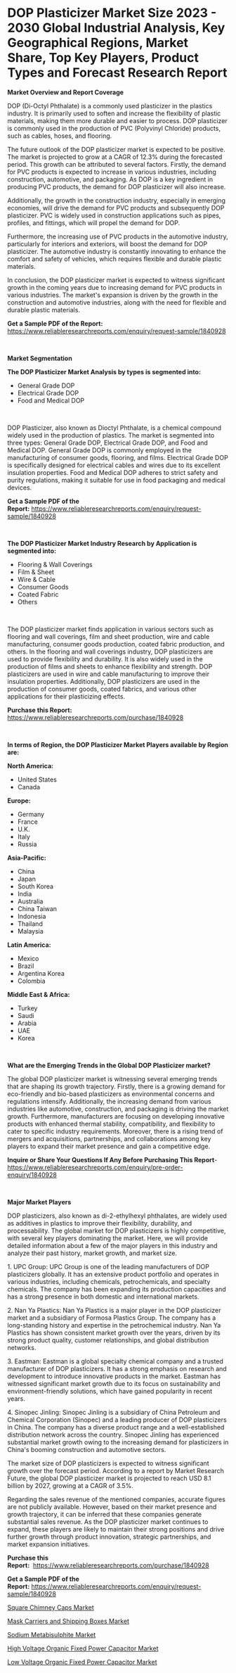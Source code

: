 <p><h1>DOP Plasticizer Market Size 2023 - 2030 Global Industrial Analysis, Key Geographical Regions, Market Share, Top Key Players, Product Types and Forecast Research Report</h1></p><p><strong>Market Overview and Report Coverage</strong></p>
<p><p>DOP (Di-Octyl Phthalate) is a commonly used plasticizer in the plastics industry. It is primarily used to soften and increase the flexibility of plastic materials, making them more durable and easier to process. DOP plasticizer is commonly used in the production of PVC (Polyvinyl Chloride) products, such as cables, hoses, and flooring.</p><p>The future outlook of the DOP plasticizer market is expected to be positive. The market is projected to grow at a CAGR of 12.3% during the forecasted period. This growth can be attributed to several factors. Firstly, the demand for PVC products is expected to increase in various industries, including construction, automotive, and packaging. As DOP is a key ingredient in producing PVC products, the demand for DOP plasticizer will also increase.</p><p>Additionally, the growth in the construction industry, especially in emerging economies, will drive the demand for PVC products and subsequently DOP plasticizer. PVC is widely used in construction applications such as pipes, profiles, and fittings, which will propel the demand for DOP.</p><p>Furthermore, the increasing use of PVC products in the automotive industry, particularly for interiors and exteriors, will boost the demand for DOP plasticizer. The automotive industry is constantly innovating to enhance the comfort and safety of vehicles, which requires flexible and durable plastic materials.</p><p>In conclusion, the DOP plasticizer market is expected to witness significant growth in the coming years due to increasing demand for PVC products in various industries. The market's expansion is driven by the growth in the construction and automotive industries, along with the need for flexible and durable plastic materials.</p></p>
<p><strong>Get a Sample PDF of the Report:</strong> <a href="https://www.reliableresearchreports.com/enquiry/request-sample/1840928">https://www.reliableresearchreports.com/enquiry/request-sample/1840928</a></p>
<p>&nbsp;</p>
<p><strong>Market Segmentation</strong></p>
<p><strong>The DOP Plasticizer Market Analysis by types is segmented into:</strong></p>
<p><ul><li>General Grade DOP</li><li>Electrical Grade DOP</li><li>Food and Medical DOP</li></ul></p>
<p>&nbsp;</p>
<p><p>DOP Plasticizer, also known as Dioctyl Phthalate, is a chemical compound widely used in the production of plastics. The market is segmented into three types: General Grade DOP, Electrical Grade DOP, and Food and Medical DOP. General Grade DOP is commonly employed in the manufacturing of consumer goods, flooring, and films. Electrical Grade DOP is specifically designed for electrical cables and wires due to its excellent insulation properties. Food and Medical DOP adheres to strict safety and purity regulations, making it suitable for use in food packaging and medical devices.</p></p>
<p><strong>Get a Sample PDF of the Report:</strong>&nbsp;<a href="https://www.reliableresearchreports.com/enquiry/request-sample/1840928">https://www.reliableresearchreports.com/enquiry/request-sample/1840928</a></p>
<p>&nbsp;</p>
<p><strong>The DOP Plasticizer Market Industry Research by Application is segmented into:</strong></p>
<p><ul><li>Flooring & Wall Coverings</li><li>Film & Sheet</li><li>Wire & Cable</li><li>Consumer Goods</li><li>Coated Fabric</li><li>Others</li></ul></p>
<p>&nbsp;</p>
<p><p>The DOP plasticizer market finds application in various sectors such as flooring and wall coverings, film and sheet production, wire and cable manufacturing, consumer goods production, coated fabric production, and others. In the flooring and wall coverings industry, DOP plasticizers are used to provide flexibility and durability. It is also widely used in the production of films and sheets to enhance flexibility and strength. DOP plasticizers are used in wire and cable manufacturing to improve their insulation properties. Additionally, DOP plasticizers are used in the production of consumer goods, coated fabrics, and various other applications for their plasticizing effects.</p></p>
<p><strong>Purchase this Report:</strong>&nbsp; <a href="https://www.reliableresearchreports.com/purchase/1840928">https://www.reliableresearchreports.com/purchase/1840928</a></p>
<p>&nbsp;</p>
<p><strong>In terms of Region, the DOP Plasticizer Market Players available by Region are:</strong></p>
<p>
    <p> <strong> North America: </strong>
        <ul>
            <li>United States</li>
            <li>Canada</li>
        </ul>
        </p> 
    <p> <strong> Europe: </strong>
        <ul>
            <li>Germany</li>
            <li>France</li>
            <li>U.K.</li>
            <li>Italy</li>
            <li>Russia</li>
        </ul>
        </p> 
    <p> <strong> Asia-Pacific: </strong>
        <ul>
            <li>China</li>
            <li>Japan</li>
            <li>South Korea</li>
            <li>India</li>
            <li>Australia</li>
            <li>China Taiwan</li>
            <li>Indonesia</li>
            <li>Thailand</li>
            <li>Malaysia</li>
        </ul>
        </p> 
    <p> <strong> Latin America: </strong>
        <ul>
            <li>Mexico</li>
            <li>Brazil</li>
            <li>Argentina Korea</li>
            <li>Colombia</li>
        </ul>
        </p> 
    <p> <strong> Middle East & Africa: </strong>
        <ul>
            <li>Turkey</li>
            <li>Saudi</li>
            <li>Arabia</li>
            <li>UAE</li>
            <li>Korea</li>
        </ul>
    </p>
    </p>
<p>&nbsp;</p>
<p><strong>What are the Emerging Trends in the Global DOP Plasticizer market?</strong></p>
<p><p>The global DOP plasticizer market is witnessing several emerging trends that are shaping its growth trajectory. Firstly, there is a growing demand for eco-friendly and bio-based plasticizers as environmental concerns and regulations intensify. Additionally, the increasing demand from various industries like automotive, construction, and packaging is driving the market growth. Furthermore, manufacturers are focusing on developing innovative products with enhanced thermal stability, compatibility, and flexibility to cater to specific industry requirements. Moreover, there is a rising trend of mergers and acquisitions, partnerships, and collaborations among key players to expand their market presence and gain a competitive edge.</p></p>
<p><strong>Inquire or Share Your Questions If Any Before Purchasing This Report</strong>- <a href="https://www.reliableresearchreports.com/enquiry/pre-order-enquiry/1840928">https://www.reliableresearchreports.com/enquiry/pre-order-enquiry/1840928</a></p>
<p>&nbsp;</p>
<p><strong>Major Market Players</strong></p>
<p><p>DOP plasticizers, also known as di-2-ethylhexyl phthalates, are widely used as additives in plastics to improve their flexibility, durability, and processability. The global market for DOP plasticizers is highly competitive, with several key players dominating the market. Here, we will provide detailed information about a few of the major players in this industry and analyze their past history, market growth, and market size.</p><p>1. UPC Group: UPC Group is one of the leading manufacturers of DOP plasticizers globally. It has an extensive product portfolio and operates in various industries, including chemicals, petrochemicals, and specialty chemicals. The company has been expanding its production capacities and has a strong presence in both domestic and international markets.</p><p>2. Nan Ya Plastics: Nan Ya Plastics is a major player in the DOP plasticizer market and a subsidiary of Formosa Plastics Group. The company has a long-standing history and expertise in the petrochemical industry. Nan Ya Plastics has shown consistent market growth over the years, driven by its strong product quality, customer relationships, and global distribution networks.</p><p>3. Eastman: Eastman is a global specialty chemical company and a trusted manufacturer of DOP plasticizers. It has a strong emphasis on research and development to introduce innovative products in the market. Eastman has witnessed significant market growth due to its focus on sustainability and environment-friendly solutions, which have gained popularity in recent years.</p><p>4. Sinopec Jinling: Sinopec Jinling is a subsidiary of China Petroleum and Chemical Corporation (Sinopec) and a leading producer of DOP plasticizers in China. The company has a diverse product range and a well-established distribution network across the country. Sinopec Jinling has experienced substantial market growth owing to the increasing demand for plasticizers in China's booming construction and automotive sectors.</p><p>The market size of DOP plasticizers is expected to witness significant growth over the forecast period. According to a report by Market Research Future, the global DOP plasticizer market is projected to reach USD 8.1 billion by 2027, growing at a CAGR of 3.5%.</p><p>Regarding the sales revenue of the mentioned companies, accurate figures are not publicly available. However, based on their market presence and growth trajectory, it can be inferred that these companies generate substantial sales revenue. As the DOP plasticizer market continues to expand, these players are likely to maintain their strong positions and drive further growth through product innovation, strategic partnerships, and market expansion initiatives.</p></p>
<p><strong>Purchase this Report:</strong>&nbsp;&nbsp;<a href="https://www.reliableresearchreports.com/purchase/1840928">https://www.reliableresearchreports.com/purchase/1840928</a></p>
<p></p>
<p><strong>Get a Sample PDF of the Report:</strong>&nbsp;<a href="https://www.reliableresearchreports.com/enquiry/request-sample/1840928">https://www.reliableresearchreports.com/enquiry/request-sample/1840928</a></p>
<p><p><a href="https://github.com/gshchiplitsov/Market-Research-Report-List-1/blob/main/square-chimney-caps-market.md">Square Chimney Caps Market</a></p><p><a href="https://medium.com/@lloydgrimes52/mask-carriers-and-shipping-boxes-market-comprehensive-assessment-by-type-application-and-5a33dc96e141">Mask Carriers and Shipping Boxes Market</a></p><p><a href="https://github.com/ambrozg/Market-Research-Report-List-1/blob/main/sodium-metabisulphite-market.md">Sodium Metabisulphite Market</a></p><p><a href="https://medium.com/@ebbakautzer/high-voltage-organic-fixed-power-capacitor-market-trends-and-market-analysis-forecasted-for-period-e702fecae384">High Voltage Organic Fixed Power Capacitor Market</a></p><p><a href="https://medium.com/@candiceveum/low-voltage-organic-fixed-power-capacitor-market-competitive-analysis-market-trends-and-forecast-8be8d3c7d867">Low Voltage Organic Fixed Power Capacitor Market</a></p></p>
